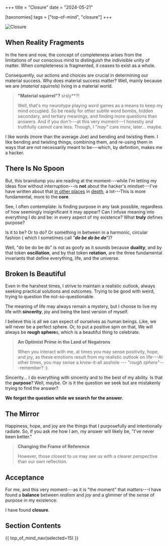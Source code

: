 +++
title = "Closure"
date = "2024-05-21"

[taxonomies]
tags = ["top-of-mind", "closure"]
+++

![Closure](/images/size/w1200/2024/03/recon.png)

## When Reality Fragments

In the here and now, the concept of completeness arises from the limitations of
our conscious mind to distinguish the indivisible unity of matter. When
completeness is fragmented, it ceases to exist as a whole.

Consequently, our actions and choices are crucial in determining our material
success. Why does material success matter? Well, mainly because we are 
(_material squirrels_) living in a material world.

> **"Material squirrel"?** srsly**?!
>
> Well, that's my neurotype playing word games as a means to keep my mind
> occupied. So be ready for other subtle word bombs, hidden secondary, and
> tertiary meanings, and finding more questions than answers. And if you
> don't---at this very moment---I honestly and truthfully cannot care less.
> Though, I "_may_" care _more_, later... maybe.

I like words (more than the average Joe) and bending and twisting them. I like
bending and twisting things, combining them, and re-using them in ways that are
not necessarily meant to be---which, by definition, makes me a hacker.

## There Is No Spoon

But, this braindump you are reading at the moment---while I'm letting my ideas
flow without interruption---is **not** about the hacker's mindset---I've have
written about
that [in other places](https://www.zerotohero.dev/hack-the-system/)
in [depth](https://www.zerotohero.dev/chisel/), a lot---This is more
fundamental, more to the **core**.

See, I often contemplate: Is finding purpose in any task possible, regardless of
how seemingly insignificant it may appear? Can I infuse meaning into everything
I do and be: in every aspect of my existence? What **truly** defines purpose?

Is it to be? Or to do? Or something in between in a harmonic, circular fashion (
which I sometimes call "**_do be do be do_**")?

Well, "do be do be do" is not as goofy as it sounds because **duality**, and by
that token **oscillation**, and by that token **rotation**, are the three
fundamental invariants that define everything, life, and the universe.

## Broken Is Beautiful

Even in the harshest times, I strive to maintain a realistic outlook, always
seeking practical solutions and outcomes. Trying to be good with weird, trying
to question the not-so-questionable.

The meaning of life may always remain a mystery, but I choose to live my life
with **sincerity**, joy and being the best version of myself.

I believe this is all we can expect of ourselves as human beings. Like, we will
never be a perfect sphere. Or, to put a positive spin on that, We will always be
**rough sphere**s, which is a beautiful thing to celebrate.

> **An Optimist Prime in the Land of Negatrons**
>
> When you interact with me, at times you may sense positivity, hope, and joy,
> as these emotions result from my realistic outlook on life---At other times, you
> may sense a know-it-all asshole --- "_rough sphere_"---remember? :).

Sincerity... I do everything with sincerity and to the best of my ability. Is
that the **purpose**? Well, maybe. Or is it the question we seek but are
mistakenly trying to find the answer?

**We forget the question while we search for the answer**.

## The Mirror

Happiness, hope, and joy are the things that I purposefully and intentionally
radiate. So, if you ask me how I am, my answer will likely be, "I've never been
better."

> **Changing the Frame of Reference**
>
> However, those closest to us may see us with a clearer perspective than our
> own reflection.

## Acceptance

For me, and this very moment---as it is "the moment" that matters---I have found
a **balance** between _realism_ and _joy_ and a glimmer of the _sense_ of
purpose in my existence: 

I have found **closure**.

## Section Contents

{{ top_of_mind_nav(selected=15) }}